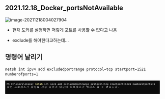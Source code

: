 ## 2021.12.18_Docker_portsNotAvailable

![image-20211218004027904](C:\Users\oksos\AppData\Roaming\Typora\typora-user-images\image-20211218004027904.png)

- 현재 도커를 실행하면 저렇게 포트를 사용할 수 없다고 나옴

- exclude를 해야한다고하는데...

## 명령어 날리기

```shell
netsh int ipv4 add excludedportrange protocol=tcp startport=1521 numberofports=1
```

![image-20211218004317824](2021.12.18_Docker_portsNotAvailable.assets/image-20211218004317824.png)
